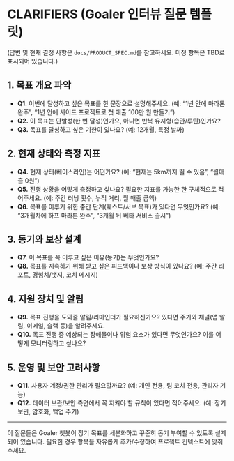 # CLARIFIERS (Goaler 인터뷰 질문 템플릿)

(답변 및 현재 결정 사항은 `docs/PRODUCT_SPEC.md`를 참고하세요. 미정 항목은 TBD로 표시되어 있습니다.)

## 1. 목표 개요 파악
- **Q1.** 이번에 달성하고 싶은 목표를 한 문장으로 설명해주세요. (예: “1년 안에 마라톤 완주”, “1년 안에 사이드 프로젝트로 첫 매출 100만 원 만들기”)
- **Q2.** 이 목표는 단발성(한 번 달성)인가요, 아니면 반복 유지형(습관/루틴)인가요?
- **Q3.** 목표를 달성하고 싶은 기한이 있나요? (예: 12개월, 특정 날짜)

## 2. 현재 상태와 측정 지표
- **Q4.** 현재 상태(베이스라인)는 어떤가요? (예: “현재는 5km까지 뛸 수 있음”, “월매출 0원”)
- **Q5.** 진행 상황을 어떻게 측정하고 싶나요? 필요한 지표를 가능한 한 구체적으로 적어주세요. (예: 주간 러닝 횟수, 누적 거리, 월 매출 금액)
- **Q6.** 목표를 이루기 위한 중간 단계(퀘스트/서브 목표)가 있다면 무엇인가요? (예: “3개월차에 하프 마라톤 완주”, “3개월 뒤 베타 서비스 출시”)

## 3. 동기와 보상 설계
- **Q7.** 이 목표를 꼭 이루고 싶은 이유(동기)는 무엇인가요?
- **Q8.** 목표를 지속하기 위해 받고 싶은 피드백이나 보상 방식이 있나요? (예: 주간 리포트, 경험치/뱃지, 코치 메시지)

## 4. 지원 장치 및 알림
- **Q9.** 목표 진행을 도와줄 알림/리마인더가 필요하신가요? 있다면 주기와 채널(앱 알림, 이메일, 슬랙 등)을 알려주세요.
- **Q10.** 목표 진행 중 예상되는 장애물이나 위험 요소가 있다면 무엇인가요? 이를 어떻게 모니터링하고 싶나요?

## 5. 운영 및 보안 고려사항
- **Q11.** 사용자 계정/권한 관리가 필요할까요? (예: 개인 전용, 팀 코치 전용, 관리자 기능)
- **Q12.** 데이터 보관/보안 측면에서 꼭 지켜야 할 규칙이 있다면 적어주세요. (예: 장기 보관, 암호화, 백업 주기)

---
이 질문들은 Goaler 챗봇이 장기 목표를 세분화하고 꾸준히 동기 부여할 수 있도록 설계되어 있습니다. 필요한 경우 항목을 자유롭게 추가/수정하여 프로젝트 컨텍스트에 맞춰 주세요.
